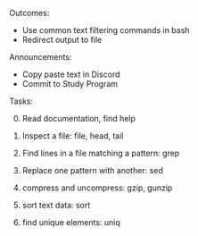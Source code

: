 Outcomes:

- Use common text filtering commands in bash
- Redirect output to file

Announcements:

- Copy paste text in Discord
- Commit to Study Program

Tasks:

0. Read documentation, find help

1. Inspect a file: file, head, tail
2. Find lines in a file matching a pattern: grep
3. Replace one pattern with another: sed
4. compress and uncompress: gzip, gunzip
5. sort text data: sort
6. find unique elements: uniq
